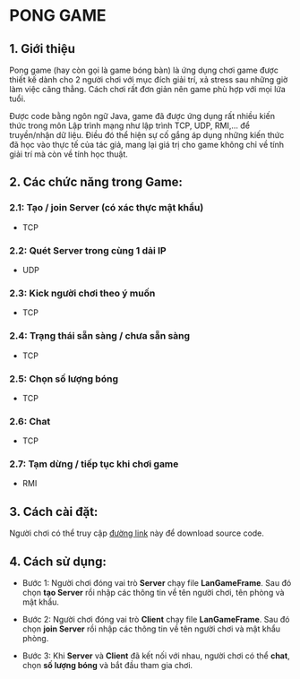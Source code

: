 # 									PONG GAME

## 1. Giới thiệu

Pong game (hay còn gọi là game bóng bàn) là ứng dụng chơi game được thiết kế dành cho 2 người chơi với mục đích giải trí, xả stress sau những giờ làm việc căng thẳng. Cách chơi rất đơn giản nên game phù hợp với mọi lứa tuổi.

Được code bằng ngôn ngữ Java, game đã được ứng dụng rất nhiều kiến thức trong môn Lập trình mạng như lập trình TCP, UDP, RMI,... để truyền/nhận dữ liệu. Điều đó thể hiện sự cố gắng áp dụng những kiến thức đã học vào thực tế của tác giả, mang lại giá trị cho game không chỉ về tính giải trí mà còn về tính học thuật.

## 2. Các chức năng trong Game:

### 2.1: Tạo / join Server (có xác thực mật khẩu)

- TCP 

### 2.2: Quét Server trong cùng 1 dải IP

- UDP

### 2.3: Kick người chơi theo ý muốn

- TCP

### 2.4: Trạng thái sẵn sàng / chưa sẵn sàng 

- TCP

### 2.5: Chọn số lượng bóng

- TCP

### 2.6: Chat

- TCP

### 2.7: Tạm dừng / tiếp tục khi chơi game

- RMI

## 3. Cách cài đặt:

Người chơi có thể truy cập [đường link](https://github.com/hieuprogramer/PongGame?fbclid=IwAR0MzSGk4KnLwcaQhgRv0mE6k769Yu2RqGfj0syQ0aepX3qNjVW5d4gzYpY) này để download source code. 

## 4. Cách sử dụng:

- Bước 1: Người chơi đóng vai trò **Server** chạy file **LanGameFrame**. Sau đó chọn **tạo Server** rồi nhập các thông tin về tên người chơi, tên phòng và mật khẩu.

- Bước 2: Người chơi đóng vai trò **Client** chạy file **LanGameFrame**. Sau đó chọn **join Server** rồi nhập các thông tin về tên người chơi và mật khẩu phòng.
- Bước 3: Khi **Server** và **Client** đã kết nối với nhau, người chơi có thể **chat**, chọn **số lượng bóng** và bắt đầu tham gia chơi.



